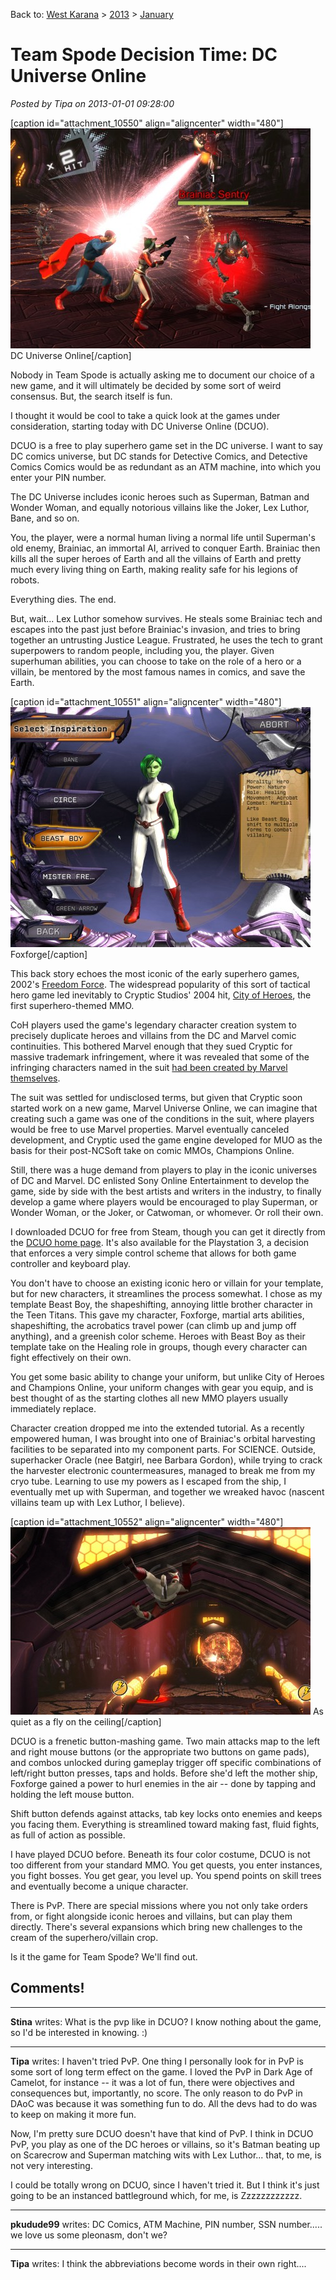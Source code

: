 Back to: [West Karana](/posts/westkarana.md) > [2013](/posts/2013/westkarana.md) > [January](./westkarana.md)
# Team Spode Decision Time: DC Universe Online

*Posted by Tipa on 2013-01-01 09:28:00*

[caption id="attachment\_10550" align="aligncenter" width="480"][![](../../../uploads/2013/01/DCGame-2013-01-01-08-05-05-76-480x352.jpg "DC Universe Online")](../../../uploads/2013/01/DCGame-2013-01-01-08-05-05-76.jpg) DC Universe Online[/caption]

Nobody in Team Spode is actually asking me to document our choice of a new game, and it will ultimately be decided by some sort of weird consensus. But, the search itself is fun.

I thought it would be cool to take a quick look at the games under consideration, starting today with DC Universe Online (DCUO).

DCUO is a free to play superhero game set in the DC universe. I want to say DC comics universe, but DC stands for Detective Comics, and Detective Comics Comics would be as redundant as an ATM machine, into which you enter your PIN number.

The DC Universe includes iconic heroes such as Superman, Batman and Wonder Woman, and equally notorious villains like the Joker, Lex Luthor, Bane, and so on.

You, the player, were a normal human living a normal life until Superman's old enemy, Brainiac, an immortal AI, arrived to conquer Earth. Brainiac then kills all the super heroes of Earth and all the villains of Earth and pretty much every living thing on Earth, making reality safe for his legions of robots.

Everything dies. The end.

But, wait... Lex Luthor somehow survives. He steals some Brainiac tech and escapes into the past just before Brainiac's invasion, and tries to bring together an untrusting Justice League. Frustrated, he uses the tech to grant superpowers to random people, including you, the player. Given superhuman abilities, you can choose to take on the role of a hero or a villain, be mentored by the most famous names in comics, and save the Earth.

[caption id="attachment\_10551" align="aligncenter" width="480"][![](../../../uploads/2013/01/DCGame-2013-01-01-07-34-17-24-480x384.jpg "Foxforge")](../../../uploads/2013/01/DCGame-2013-01-01-07-34-17-24.jpg) Foxforge[/caption]

This back story echoes the most iconic of the early superhero games, 2002's [Freedom Force](http://en.wikipedia.org/wiki/Freedom_Force_(2002_video_game)). The widespread popularity of this sort of tactical hero game led inevitably to Cryptic Studios' 2004 hit, [City of Heroes](http://en.wikipedia.org/wiki/City_of_Heroes), the first superhero-themed MMO.

CoH players used the game's legendary character creation system to precisely duplicate heroes and villains from the DC and Marvel comic continuities. This bothered Marvel enough that they sued Cryptic for massive trademark infringement, where it was revealed that some of the infringing characters named in the suit [had been created by Marvel themselves](http://en.wikipedia.org/wiki/City_of_Heroes#Suit_by_Marvel).

The suit was settled for undisclosed terms, but given that Cryptic soon started work on a new game, Marvel Universe Online, we can imagine that creating such a game was one of the conditions in the suit, where players would be free to use Marvel properties. Marvel eventually canceled development, and Cryptic used the game engine developed for MUO as the basis for their post-NCSoft take on comic MMOs, Champions Online.

Still, there was a huge demand from players to play in the iconic universes of DC and Marvel. DC enlisted Sony Online Entertainment to develop the game, side by side with the best artists and writers in the industry, to finally develop a game where players would be encouraged to play Superman, or Wonder Woman, or the Joker, or Catwoman, or whomever. Or roll their own.

I downloaded DCUO for free from Steam, though you can get it directly from the [DCUO home page](http://www.dcuniverseonline.com/). It's also available for the Playstation 3, a decision that enforces a very simple control scheme that allows for both game controller and keyboard play.

You don't have to choose an existing iconic hero or villain for your template, but for new characters, it streamlines the process somewhat. I chose as my template Beast Boy, the shapeshifting, annoying little brother character in the Teen Titans. This gave my character, Foxforge, martial arts abilities, shapeshifting, the acrobatics travel power (can climb up and jump off anything), and a greenish color scheme. Heroes with Beast Boy as their template take on the Healing role in groups, though every character can fight effectively on their own.

You get some basic ability to change your uniform, but unlike City of Heroes and Champions Online, your uniform changes with gear you equip, and is best thought of as the starting clothes all new MMO players usually immediately replace.

Character creation dropped me into the extended tutorial. As a recently empowered human, I was brought into one of Brainiac's orbital harvesting facilities to be separated into my component parts. For SCIENCE. Outside, superhacker Oracle (nee Batgirl, nee Barbara Gordon), while trying to crack the harvester electronic countermeasures, managed to break me from my cryo tube. Learning to use my powers as I escaped from the ship, I eventually met up with Superman, and together we wreaked havoc (nascent villains team up with Lex Luthor, I believe).

[caption id="attachment\_10552" align="aligncenter" width="480"][![](../../../uploads/2013/01/DCGame-2013-01-01-08-01-59-44-480x300.jpg "As quiet as a fly on the ceiling")](../../../uploads/2013/01/DCGame-2013-01-01-08-01-59-44.jpg) As quiet as a fly on the ceiling[/caption]

DCUO is a frenetic button-mashing game. Two main attacks map to the left and right mouse buttons (or the appropriate two buttons on game pads), and combos unlocked during gameplay trigger off specific combinations of left/right button presses, taps and holds. Before she'd left the mother ship, Foxforge gained a power to hurl enemies in the air -- done by tapping and holding the left mouse button.

Shift button defends against attacks, tab key locks onto enemies and keeps you facing them. Everything is streamlined toward making fast, fluid fights, as full of action as possible.

I have played DCUO before. Beneath its four color costume, DCUO is not too different from your standard MMO. You get quests, you enter instances, you fight bosses. You get gear, you level up. You spend points on skill trees and eventually become a unique character.

There is PvP. There are special missions where you not only take orders from, or fight alongside iconic heroes and villains, but can play them directly. There's several expansions which bring new challenges to the cream of the superhero/villain crop.

Is it the game for Team Spode? We'll find out.

## Comments!

---

**Stina** writes: What is the pvp like in DCUO? I know nothing about the game, so I'd be interested in knowing. :)

---

**Tipa** writes: I haven't tried PvP. One thing I personally look for in PvP is some sort of long term effect on the game. I loved the PvP in Dark Age of Camelot, for instance -- it was a lot of fun, there were objectives and consequences but, importantly, no score. The only reason to do PvP in DAoC was because it was something fun to do. All the devs had to do was to keep on making it more fun.

Now, I'm pretty sure DCUO doesn't have that kind of PvP. I think in DCUO PvP, you play as one of the DC heroes or villains, so it's Batman beating up on Scarecrow and Superman matching wits with Lex Luthor... that, to me, is not very interesting.

I could be totally wrong on DCUO, since I haven't tried it. But I think it's just going to be an instanced battleground which, for me, is Zzzzzzzzzzzz.

---

**pkudude99** writes: DC Comics, ATM Machine, PIN number, SSN number..... we love us some pleonasm, don't we?

---

**Tipa** writes: I think the abbreviations become words in their own right....

